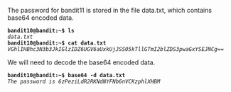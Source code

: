 The password for bandit11 is stored in the file data.txt, which contains base64 encoded data.

**`bandit10@bandit:~$ ls`**  
*`data.txt`*  
**`bandit10@bandit:~$ cat data.txt`**  
*`VGhlIHBhc3N3b3JkIGlzIDZ6UGV6aUxkUjJSS05kTllGTmI2blZDS3pwaGxYSEJNCg== `*

We will need to decode the base64 encoded data.

**`bandit10@bandit:~$ base64 -d data.txt`**  
*`The password is 6zPeziLdR2RKNdNYFNb6nVCKzphlXHBM`*  
